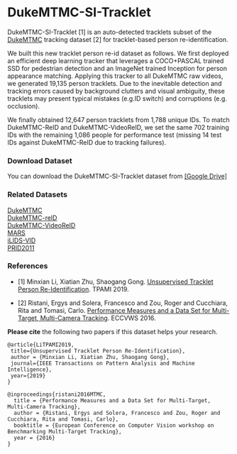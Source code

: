 # DukeMTMC-SI-Tracklet

DukeMTMC-SI-Tracklet [1] is an auto-detected tracklets subset of the [DukeMTMC](http://vision.cs.duke.edu/DukeMTMC/) tracking dataset [2] for tracklet-based person re-identification.

We built this new tracklet person re-id dataset as follows. We first deployed an efficient deep learning tracker that leverages a COCO+PASCAL trained SSD for pedestrian detection and an ImageNet trained Inception for person appearance matching. Applying this tracker to all DukeMTMC raw videos, we generated 19,135 person tracklets. Due to the inevitable detection and tracking errors caused by background clutters and visual ambiguity, these tracklets may present typical mistakes (e.g.ID switch) and corruptions (e.g. occlusion).

We finally obtained 12,647 person tracklets from 1,788 unique IDs. To match DukeMTMC-ReID and DukeMTMC-VideoReID, we set the same 702 training IDs with the remaining 1,086 people for performance test (missing 14 test IDs against DukeMTMC-ReID due to tracking failures).

### Download Dataset
You can download the DukeMTMC-SI-Tracklet dataset from
[[Google Drive]](https://drive.google.com/open?id=1JR7z3sCyCC23nziYHDATClJwnCW39z5b)

### Related Datasets
[DukeMTMC](http://vision.cs.duke.edu/DukeMTMC/details.html)<br/>
[DukeMTMC-reID](https://github.com/layumi/DukeMTMC-reID_evaluation)<br/>
[DukeMTMC-VideoReID](https://github.com/Yu-Wu/DukeMTMC-VideoReID)<br/>
[MARS](http://www.liangzheng.com.cn/Project/project_mars.html)<br/>
[iLIDS-VID](http://www.eecs.qmul.ac.uk/~xiatian/downloads_qmul_iLIDS-VID_ReID_dataset.html)<br/>
[PRID2011](https://www.tugraz.at/institute/icg/research/team-bischof/lrs/downloads/prid11/)

### References
- [1] Minxian Li, Xiatian Zhu, Shaogang Gong. [Unsupervised Tracklet Person Re-Identification](http://www.eecs.qmul.ac.uk/~sgg/papers/LiEtAl_PAMI2019.pdf). TPAMI 2019.

- [2] Ristani, Ergys and Solera, Francesco and Zou, Roger and Cucchiara, Rita and Tomasi, Carlo. [Performance Measures and a Data Set for Multi-Target, Multi-Camera Tracking](https://users.cs.duke.edu/~tomasi/papers/ristani/ristaniBmtt16.pdf). ECCVWS 2016.

**Please cite** the following two papers if this dataset helps your research.
```
@article{LiTPAMI2019,
 title={Unsupervised Tracklet Person Re-Identification},
 author = {Minxian Li, Xiatian Zhu, Shaogang Gong},
 journal={IEEE Transactions on Pattern Analysis and Machine Intelligence},
 year={2019}
}

@inproceedings{ristani2016MTMC,
  title = {Performance Measures and a Data Set for Multi-Target, Multi-Camera Tracking},
  author = {Ristani, Ergys and Solera, Francesco and Zou, Roger and Cucchiara, Rita and Tomasi, Carlo},
  booktitle = {European Conference on Computer Vision workshop on Benchmarking Multi-Target Tracking},
  year = {2016}
}
```
